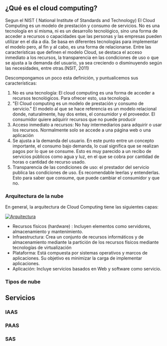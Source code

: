 ## ¿Qué es el cloud computing?

Segun el NIST ( National Institute of Standards and Technology)  El Cloud Computing es un modelo de prestación y consumo de servicios. No es una tecnología en sí misma, ni es un desarrollo tecnológico, sino una forma de acceder a recursos o capacidades que las personas y las empresas pueden utilizar en el día a día. Se basa en diferentes tecnologías para implementar el modelo pero, al fin y al cabo, es una forma de relacionarse. Entre las características que definen el modelo Cloud, se destaca el acceso inmediato a los recursos, la transparencia en las condiciones de uso o que se ajusta a la demanda del usuario, ya sea creciendo o disminuyendo según las necesidades, entre otras.(NSIT, 2011)

Descompongamos un poco esta definición, y puntualicemos sus características: 

1. No es una tecnología: El cloud computing es una forma de acceder a recursos tecnológicos. Para ofrecer esto, usa tecnología. 
2. "El Cloud computing es un modelo de prestación y consumo de servicio." El modelo al que se hace referencia es un modelo relacional donde, naturalmente, hay dos entes, el consumidor y el proveedor. El consumidor quiere adquirir recursos que no puede producir 
3. Acceso inmediato a recursos: No hay intermediarios para adquirir o usar los recursos. Normalmente solo se accede a una página web o una aplicación
4. Se ajusta a la demanda del usuario. En este punto entre un concepto importante, el consumo bajo demanda, lo cual significa que se realizan pagos por lo que se consume. Esto es muy parecido a un recibo de servicios públicos como agua y luz, en el que se cobra por cantidad de horas o cantidad de recurso usado.
5. Transparencia de las condiciones de uso: el prestador del servicio publica las condiciones de uso. Es recomendable leerlas y entenderlas. Esto para saber que consume, que puede cambiar el consumidor y que no.

### Arquitectura de la nube

En general, la arquitectura de Cloud Computing tiene las siguientes capas: 

[![Arquitectura](https://www.researchgate.net/profile/Tariq_Alwadan/publication/325171191/figure/fig2/AS:626872958341120@1526469568251/Cloud-Computing-Layers-16.png "Arquitectura de la nube")](https://www.researchgate.net/figure/Cloud-Computing-Layers-16_fig2_325171191)

- Recursos físicos (hardware) : Incluyen elementos como servidores, almacenamiento y mantenimiento.
- Infraestructura: Crea un conjunto de recursos informáticos y de almacenamiento mediante la partición de los recursos físicos mediante tecnologías de virtualización
- Plataforma: Está compuesta por sistemas operativos y marcos de aplicaciones. Su objetivo es minimizar la carga de implementar aplicaciones.
- Aplicación: Incluye servicios basados en Web y software como servicio.

### Tipos de nube 


## Servicios 

### IAAS 

### PAAS 

### SAS

###
